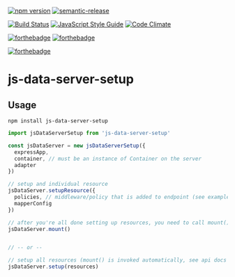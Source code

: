 [![npm version](https://badge.fury.io/js/js-data-server-setup.svg)](https://badge.fury.io/js/js-data-server-setup)
[![semantic-release](https://img.shields.io/badge/%20%20%F0%9F%93%A6%F0%9F%9A%80-semantic--release-e10079.svg)](https://github.com/semantic-release/semantic-release)

[![Build Status](https://travis-ci.org/pizza-rolls/js-data-server-setup.svg?branch=master)](https://travis-ci.org/pizza-rolls/js-data-server-setup)
[![JavaScript Style Guide](https://img.shields.io/badge/code%20style-standard-brightgreen.svg)](http://standardjs.com/)
[![Code Climate](https://codeclimate.com/github/pizza-rolls/js-data-server-setup/badges/gpa.svg)](https://codeclimate.com/github/pizza-rolls/js-data-server-setup)

[![forthebadge](https://img.shields.io/badge/Node.js-v4-yellow.svg)](http://nodejs.org)
[![forthebadge](https://img.shields.io/badge/Node.js-v6-orange.svg)](http://nodejs.org)

[![forthebadge](https://img.shields.io/badge/Mom%20Made-Pizza%20Rolls-blue.svg)](http://pizza.com)


# js-data-server-setup


## Usage

`npm install js-data-server-setup`

```js
import jsDataServerSetup from 'js-data-server-setup'

const jsDataServer = new jsDataServerSetup({
  expressApp,
  container, // must be an instance of Container on the server
  adapter
})

// setup and individual resource
jsDataServer.setupResource({
  policies, // middleware/policy that is added to endpoint (see examples below)
  mapperConfig
})

// after you're all done setting up resources, you need to call mount()
jsDataServer.mount()


// -- or --

// setup all resources (mount() is invoked automatically, see api docs for details)
jsDataServer.setup(resources)
```
